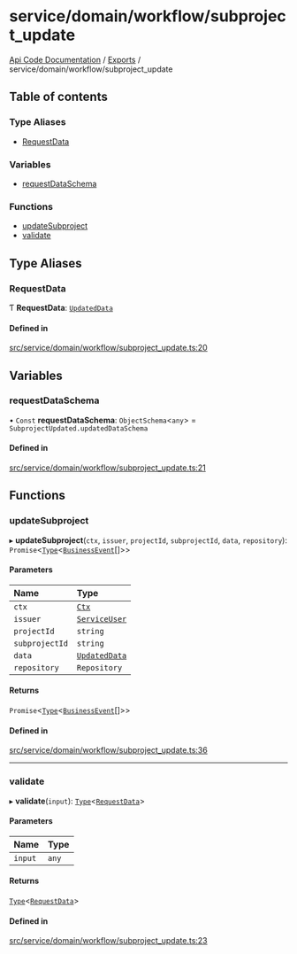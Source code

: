 # service/domain/workflow/subproject\_update
 
[Api Code Documentation](../README.md) / [Exports](../modules.md) / service/domain/workflow/subproject\_update

## Table of contents

### Type Aliases

- [RequestData](service_domain_workflow_subproject_update.md#requestdata)

### Variables

- [requestDataSchema](service_domain_workflow_subproject_update.md#requestdataschema)

### Functions

- [updateSubproject](service_domain_workflow_subproject_update.md#updatesubproject)
- [validate](service_domain_workflow_subproject_update.md#validate)

## Type Aliases

### RequestData

Ƭ **RequestData**: [`UpdatedData`](../interfaces/service_domain_workflow_subproject_updated.UpdatedData.md)

#### Defined in

[src/service/domain/workflow/subproject_update.ts:20](https://github.com/openkfw/TruBudget/blob/3cf6626/api/src/service/domain/workflow/subproject_update.ts#L20)

## Variables

### requestDataSchema

• `Const` **requestDataSchema**: `ObjectSchema`\<`any`\> = `SubprojectUpdated.updatedDataSchema`

#### Defined in

[src/service/domain/workflow/subproject_update.ts:21](https://github.com/openkfw/TruBudget/blob/3cf6626/api/src/service/domain/workflow/subproject_update.ts#L21)

## Functions

### updateSubproject

▸ **updateSubproject**(`ctx`, `issuer`, `projectId`, `subprojectId`, `data`, `repository`): `Promise`\<[`Type`](result.md#type)\<[`BusinessEvent`](service_domain_business_event.md#businessevent)[]\>\>

#### Parameters

| Name | Type |
| :------ | :------ |
| `ctx` | [`Ctx`](../interfaces/lib_ctx.Ctx.md) |
| `issuer` | [`ServiceUser`](../interfaces/service_domain_organization_service_user.ServiceUser.md) |
| `projectId` | `string` |
| `subprojectId` | `string` |
| `data` | [`UpdatedData`](../interfaces/service_domain_workflow_subproject_updated.UpdatedData.md) |
| `repository` | `Repository` |

#### Returns

`Promise`\<[`Type`](result.md#type)\<[`BusinessEvent`](service_domain_business_event.md#businessevent)[]\>\>

#### Defined in

[src/service/domain/workflow/subproject_update.ts:36](https://github.com/openkfw/TruBudget/blob/3cf6626/api/src/service/domain/workflow/subproject_update.ts#L36)

___

### validate

▸ **validate**(`input`): [`Type`](result.md#type)\<[`RequestData`](service_domain_workflow_subproject_update.md#requestdata)\>

#### Parameters

| Name | Type |
| :------ | :------ |
| `input` | `any` |

#### Returns

[`Type`](result.md#type)\<[`RequestData`](service_domain_workflow_subproject_update.md#requestdata)\>

#### Defined in

[src/service/domain/workflow/subproject_update.ts:23](https://github.com/openkfw/TruBudget/blob/3cf6626/api/src/service/domain/workflow/subproject_update.ts#L23)

